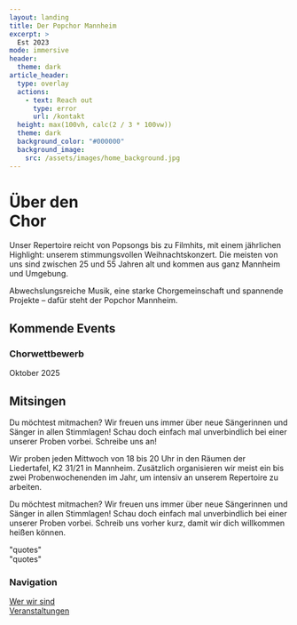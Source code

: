```yaml
---
layout: landing
title: Der Popchor Mannheim
excerpt: >
  Est 2023
mode: immersive
header:
  theme: dark
article_header:
  type: overlay
  actions:
    - text: Reach out
      type: error
      url: /kontakt
  height: max(100vh, calc(2 / 3 * 100vw))
  theme: dark
  background_color: "#000000"
  background_image:
    src: /assets/images/home_background.jpg
---
```


<div markdown="1" class="ueber-uns hero">

# Über den <br/> Chor

Unser Repertoire reicht von Popsongs bis zu Filmhits, mit einem jährlichen Highlight: unserem stimmungsvollen Weihnachtskonzert. Die meisten von uns sind zwischen 25 und 55 Jahren alt und kommen aus ganz Mannheim und Umgebung.

</div>

<div markdown="1" class="gradient two-column-layout">
<div markdown="1" class="column-1">
Abwechslungsreiche Musik, eine starke Chorgemeinschaft und spannende Projekte – dafür steht der Popchor Mannheim.
</div>

<div markdown="1" class="column-2">
</div>

</div>

<div markdown="1" class="grey two-column-layout">
<div markdown="1" class="column-1">

## Kommende Events

### Chorwettbewerb
Oktober 2025

</div>

<div markdown="1" class="column-2">

## Mitsingen
Du möchtest mitmachen? Wir freuen uns immer über neue Sängerinnen und Sänger in allen Stimmlagen! Schau doch einfach mal unverbindlich bei einer unserer Proben vorbei. Schreibe uns an!

</div>
</div>

<div markdown="1" class="gradient two-column-layout">
<div markdown="1" class="column-1">
  <!-- image chor in action-->
</div>

<div markdown="1" class="column-2">
Wir proben jeden Mittwoch von 18 bis 20 Uhr in den Räumen der Liedertafel, K2 31/21 in Mannheim. Zusätzlich organisieren wir meist ein bis zwei Probenwochenenden im Jahr, um intensiv an unserem Repertoire zu arbeiten.

Du möchtest mitmachen? Wir freuen uns immer über neue Sängerinnen und Sänger in allen Stimmlagen! Schau doch einfach mal unverbindlich bei einer unserer Proben vorbei. Schreib uns vorher kurz, damit wir dich willkommen heißen können.
</div>

<div markdown="1" class="white-page two-column-layout">
<div markdown="1" class="column-1">
  <!-- image christina-->
</div>

<div markdown="1" class="column-2">
"quotes"
</div>
<div markdown="1" class="column-1">
  <!-- image carsten-->
</div>

<div markdown="1" class="column-2">
"quotes"
</div>

</div>

<div markdown="1" class="gradient two-column-layout">

### Navigation

[Wer wir sind](#über-den-chor)  
[Veranstaltungen](#foo)

</div>